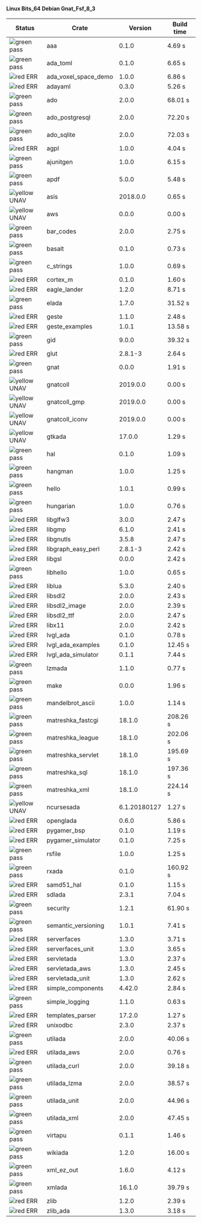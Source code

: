 #### Linux Bits_64 Debian Gnat_Fsf_8_3

| Status | Crate | Version | Build time |
| --- | --- | --- | --- |
|![green](https://placehold.it/8/00aa00/000000?text=+) pass | aaa | 0.1.0 |  4.69 s |
|![green](https://placehold.it/8/00aa00/000000?text=+) pass | ada_toml | 0.1.0 |  6.65 s |
|![red](https://placehold.it/8/ff0000/000000?text=+) ERR  | ada_voxel_space_demo | 1.0.0 |  6.86 s |
|![red](https://placehold.it/8/ff0000/000000?text=+) ERR  | adayaml | 0.3.0 |  5.26 s |
|![green](https://placehold.it/8/00aa00/000000?text=+) pass | ado | 2.0.0 |  68.01 s |
|![green](https://placehold.it/8/00aa00/000000?text=+) pass | ado_postgresql | 2.0.0 |  72.20 s |
|![green](https://placehold.it/8/00aa00/000000?text=+) pass | ado_sqlite | 2.0.0 |  72.03 s |
|![red](https://placehold.it/8/ff0000/000000?text=+) ERR  | agpl | 1.0.0 |  4.04 s |
|![green](https://placehold.it/8/00aa00/000000?text=+) pass | ajunitgen | 1.0.0 |  6.15 s |
|![green](https://placehold.it/8/00aa00/000000?text=+) pass | apdf | 5.0.0 |  5.48 s |
|![yellow](https://placehold.it/8/ffbb00/000000?text=+) UNAV | asis | 2018.0.0 |  0.65 s |
|![yellow](https://placehold.it/8/ffbb00/000000?text=+) UNAV | aws | 0.0.0 |  0.00 s |
|![green](https://placehold.it/8/00aa00/000000?text=+) pass | bar_codes | 2.0.0 |  2.75 s |
|![green](https://placehold.it/8/00aa00/000000?text=+) pass | basalt | 0.1.0 |  0.73 s |
|![green](https://placehold.it/8/00aa00/000000?text=+) pass | c_strings | 1.0.0 |  0.69 s |
|![red](https://placehold.it/8/ff0000/000000?text=+) ERR  | cortex_m | 0.1.0 |  1.60 s |
|![red](https://placehold.it/8/ff0000/000000?text=+) ERR  | eagle_lander | 1.2.0 |  8.71 s |
|![green](https://placehold.it/8/00aa00/000000?text=+) pass | elada | 1.7.0 |  31.52 s |
|![red](https://placehold.it/8/ff0000/000000?text=+) ERR  | geste | 1.1.0 |  2.48 s |
|![red](https://placehold.it/8/ff0000/000000?text=+) ERR  | geste_examples | 1.0.1 |  13.58 s |
|![green](https://placehold.it/8/00aa00/000000?text=+) pass | gid | 9.0.0 |  39.32 s |
|![red](https://placehold.it/8/ff0000/000000?text=+) ERR  | glut | 2.8.1-3 |  2.64 s |
|![green](https://placehold.it/8/00aa00/000000?text=+) pass | gnat | 0.0.0 |  1.91 s |
|![yellow](https://placehold.it/8/ffbb00/000000?text=+) UNAV | gnatcoll | 2019.0.0 |  0.00 s |
|![yellow](https://placehold.it/8/ffbb00/000000?text=+) UNAV | gnatcoll_gmp | 2019.0.0 |  0.00 s |
|![yellow](https://placehold.it/8/ffbb00/000000?text=+) UNAV | gnatcoll_iconv | 2019.0.0 |  0.00 s |
|![yellow](https://placehold.it/8/ffbb00/000000?text=+) UNAV | gtkada | 17.0.0 |  1.29 s |
|![green](https://placehold.it/8/00aa00/000000?text=+) pass | hal | 0.1.0 |  1.09 s |
|![green](https://placehold.it/8/00aa00/000000?text=+) pass | hangman | 1.0.0 |  1.25 s |
|![green](https://placehold.it/8/00aa00/000000?text=+) pass | hello | 1.0.1 |  0.99 s |
|![green](https://placehold.it/8/00aa00/000000?text=+) pass | hungarian | 1.0.0 |  0.76 s |
|![red](https://placehold.it/8/ff0000/000000?text=+) ERR  | libglfw3 | 3.0.0 |  2.47 s |
|![red](https://placehold.it/8/ff0000/000000?text=+) ERR  | libgmp | 6.1.0 |  2.41 s |
|![red](https://placehold.it/8/ff0000/000000?text=+) ERR  | libgnutls | 3.5.8 |  2.47 s |
|![red](https://placehold.it/8/ff0000/000000?text=+) ERR  | libgraph_easy_perl | 2.8.1-3 |  2.42 s |
|![red](https://placehold.it/8/ff0000/000000?text=+) ERR  | libgsl | 0.0.0 |  2.42 s |
|![green](https://placehold.it/8/00aa00/000000?text=+) pass | libhello | 1.0.0 |  0.65 s |
|![red](https://placehold.it/8/ff0000/000000?text=+) ERR  | liblua | 5.3.0 |  2.40 s |
|![red](https://placehold.it/8/ff0000/000000?text=+) ERR  | libsdl2 | 2.0.0 |  2.43 s |
|![red](https://placehold.it/8/ff0000/000000?text=+) ERR  | libsdl2_image | 2.0.0 |  2.39 s |
|![red](https://placehold.it/8/ff0000/000000?text=+) ERR  | libsdl2_ttf | 2.0.0 |  2.47 s |
|![red](https://placehold.it/8/ff0000/000000?text=+) ERR  | libx11 | 2.0.0 |  2.42 s |
|![red](https://placehold.it/8/ff0000/000000?text=+) ERR  | lvgl_ada | 0.1.0 |  0.78 s |
|![red](https://placehold.it/8/ff0000/000000?text=+) ERR  | lvgl_ada_examples | 0.1.0 |  12.45 s |
|![red](https://placehold.it/8/ff0000/000000?text=+) ERR  | lvgl_ada_simulator | 0.1.1 |  7.44 s |
|![green](https://placehold.it/8/00aa00/000000?text=+) pass | lzmada | 1.1.0 |  0.77 s |
|![green](https://placehold.it/8/00aa00/000000?text=+) pass | make | 0.0.0 |  1.96 s |
|![green](https://placehold.it/8/00aa00/000000?text=+) pass | mandelbrot_ascii | 1.0.0 |  1.14 s |
|![green](https://placehold.it/8/00aa00/000000?text=+) pass | matreshka_fastcgi | 18.1.0 |  208.26 s |
|![green](https://placehold.it/8/00aa00/000000?text=+) pass | matreshka_league | 18.1.0 |  202.06 s |
|![green](https://placehold.it/8/00aa00/000000?text=+) pass | matreshka_servlet | 18.1.0 |  195.69 s |
|![green](https://placehold.it/8/00aa00/000000?text=+) pass | matreshka_sql | 18.1.0 |  197.36 s |
|![green](https://placehold.it/8/00aa00/000000?text=+) pass | matreshka_xml | 18.1.0 |  224.14 s |
|![yellow](https://placehold.it/8/ffbb00/000000?text=+) UNAV | ncursesada | 6.1.20180127 |  1.27 s |
|![red](https://placehold.it/8/ff0000/000000?text=+) ERR  | openglada | 0.6.0 |  5.86 s |
|![red](https://placehold.it/8/ff0000/000000?text=+) ERR  | pygamer_bsp | 0.1.0 |  1.19 s |
|![red](https://placehold.it/8/ff0000/000000?text=+) ERR  | pygamer_simulator | 0.1.0 |  7.25 s |
|![green](https://placehold.it/8/00aa00/000000?text=+) pass | rsfile | 1.0.0 |  1.25 s |
|![green](https://placehold.it/8/00aa00/000000?text=+) pass | rxada | 0.1.0 |  160.92 s |
|![red](https://placehold.it/8/ff0000/000000?text=+) ERR  | samd51_hal | 0.1.0 |  1.15 s |
|![red](https://placehold.it/8/ff0000/000000?text=+) ERR  | sdlada | 2.3.1 |  7.04 s |
|![green](https://placehold.it/8/00aa00/000000?text=+) pass | security | 1.2.1 |  61.90 s |
|![green](https://placehold.it/8/00aa00/000000?text=+) pass | semantic_versioning | 1.0.1 |  7.41 s |
|![red](https://placehold.it/8/ff0000/000000?text=+) ERR  | serverfaces | 1.3.0 |  3.71 s |
|![red](https://placehold.it/8/ff0000/000000?text=+) ERR  | serverfaces_unit | 1.3.0 |  3.65 s |
|![red](https://placehold.it/8/ff0000/000000?text=+) ERR  | servletada | 1.3.0 |  2.37 s |
|![red](https://placehold.it/8/ff0000/000000?text=+) ERR  | servletada_aws | 1.3.0 |  2.45 s |
|![red](https://placehold.it/8/ff0000/000000?text=+) ERR  | servletada_unit | 1.3.0 |  2.62 s |
|![red](https://placehold.it/8/ff0000/000000?text=+) ERR  | simple_components | 4.42.0 |  2.84 s |
|![green](https://placehold.it/8/00aa00/000000?text=+) pass | simple_logging | 1.1.0 |  0.63 s |
|![red](https://placehold.it/8/ff0000/000000?text=+) ERR  | templates_parser | 17.2.0 |  1.27 s |
|![red](https://placehold.it/8/ff0000/000000?text=+) ERR  | unixodbc | 2.3.0 |  2.37 s |
|![green](https://placehold.it/8/00aa00/000000?text=+) pass | utilada | 2.0.0 |  40.06 s |
|![red](https://placehold.it/8/ff0000/000000?text=+) ERR  | utilada_aws | 2.0.0 |  0.76 s |
|![green](https://placehold.it/8/00aa00/000000?text=+) pass | utilada_curl | 2.0.0 |  39.18 s |
|![green](https://placehold.it/8/00aa00/000000?text=+) pass | utilada_lzma | 2.0.0 |  38.57 s |
|![green](https://placehold.it/8/00aa00/000000?text=+) pass | utilada_unit | 2.0.0 |  44.96 s |
|![green](https://placehold.it/8/00aa00/000000?text=+) pass | utilada_xml | 2.0.0 |  47.45 s |
|![green](https://placehold.it/8/00aa00/000000?text=+) pass | virtapu | 0.1.1 |  1.46 s |
|![green](https://placehold.it/8/00aa00/000000?text=+) pass | wikiada | 1.2.0 |  16.00 s |
|![green](https://placehold.it/8/00aa00/000000?text=+) pass | xml_ez_out | 1.6.0 |  4.12 s |
|![green](https://placehold.it/8/00aa00/000000?text=+) pass | xmlada | 16.1.0 |  39.79 s |
|![red](https://placehold.it/8/ff0000/000000?text=+) ERR  | zlib | 1.2.0 |  2.39 s |
|![red](https://placehold.it/8/ff0000/000000?text=+) ERR  | zlib_ada | 1.3.0 |  3.18 s |
